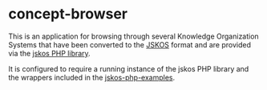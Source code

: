 # concept-browser

This is an application for browsing through several Knowledge Organization Systems that have been converted to the [JSKOS](https://gbv.github.io/jskos/jskos.html) format and are provided via the [jskos PHP library](https://packagist.org/packages/gbv/jskos).

It is configured to require a running instance of the jskos PHP library and the wrappers included in the [jskos-php-examples](https://github.com/gbv/jskos-php-examples).